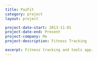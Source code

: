 ```yaml
---
title: PazFit
category: project
layout: project

project-date-start: 2013-11-01
project-date-end: Present
project-company: Me
project-description: Fitness Tracking

excerpt: Fitness tracking and tools app.
---
```


